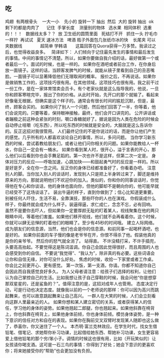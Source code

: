 ## 吃
鸡翅  有两根骨头    一大一小 
 
先小的 旋转一下 抽出 
然后  大的 旋转 抽出 
ok  剩下的都是肉肉了 
 
 
记住  手掌长度    测量别的物体
 
选水果  相同体积  选重的！！！
 
数据线太多？？  放 卫生纸的圆筒里面
 
死结打不开   抓住一头 拧毛巾一样拧  再试试
 
夏天 速冰方法   啤酒 瓶子外面包几张纸巾冰的快 
 
长尾夹 可以夹数据线  
 
 
 
 
 
 
超简单 学韩语  
 
 
这篇回答在Quora获得一万多赞。我读过之后，也觉得收益良多。
 
简译如下：
人们倾向于记住最先发生的事情和最后发生的事情。中间的事情记不清楚。所以，如果你要做自我介绍的话，最好做第一个或者最后一个。面试的时候，也是一样的。
如果你在酒吧或者前台工作，在你身后放一面镜子。这样的话，当顾客发脾气的时候，就能从镜子里看到自己的丑恶嘴脸。一面镜子可以显著降低他们无理取闹的概率。
报价之后，不再说话。如果你是做销售工作的，这项技巧很有用。在其他领域，这项技巧也很有用。我之前干过一份工作，是在一家体育馆卖会员卡。有个老家伙就是这么指导我的，他说，一旦你和顾客寒暄完毕，报出了你的价格。从此时开始，先开口的那个就输了。看起来好像毫无根据，但确实是这个样子的。通常会有很长时间的尴尬沉默，但是，最终，顾客会买的。
如果你问了别人一个问题，然后他们回答了一半，你等着，他们会说完的。只要等着，保持眼神接触，最终，他们会开口讲完的。
公开讲话或者蹦极之前这种会紧张的时刻，嚼口香糖就好了。据说是因为人类在危险的时候会自动停止咀嚼（吃东西），所以吃东西的时候就是安全的，大脑就是这么告诉你的。反正这招对我很管用。
人们最终记住的不是你说过的话，而是你让他们产生的感觉。几乎所有的人都喜欢谈论自己的事情，所以，多问问题。
当你学习新东西的时候，尝试着教给朋友们，或者让他们问你相关的问题。如果你能教给人一杯水，你自己一定会有一桶水。
如果你看到某人时，很开心，溢于言表的开心，那么他们以后看到你也会手舞足蹈的。第一次也许不是这样，但第二次一定是。
身体对压力的反应——呼吸加速，心跳加快——和鼓起勇气时的反应是一样的。所以是好是歹，全在你一念之间。反正你的身体已经都准备好了，你看着办吧。
注意别人的脚。当你加入别人的谈话时，发现别人只是把上半身转过来了，脚还是维持原来的方向，那就说明他们不欢迎你的加入。类似的，你和你的同事谈话时，你觉得他在专心和你谈话，他的身体也面向你，但他的脚却不是朝向你的，他可能早就已经受不了这场谈话了。
装出牛逼的样子，直到你做到了；信心比知道更重要。别被任何人吓住，生活不易，全靠演技，那些吓你的人也在演戏。
你假装成什么样子，你最终就会成为什么样子。装逼得逼，求仁成仁，念念不忘，必有回响。
虽然不是要你去吓人，但如果你一定要厚颜无耻的盯着某人，视线聚集在他的两只眼睛中间，等着他们害羞。如果他们移开视线，他们就不会再看着你。这个时候，你就可以肆无忌惮的盯着他们的眼睛了。至少有45秒的时间哦。
建立人际网络。成为朋友们的信息源，当然，他们也会是你的信息源。和前同事一起喝杯酒吧，也是好的。
如果你前面的车子慢的像是老爷爷在开，你恨不得杀了他。假装他真的是你的亲爷爷。 然后你的怒气就全消了。
站得直。 不许没精打采，不许手插兜，头要高高抬起。不要觉得这是陈词滥调。你自己会因此觉得很好，而且周围的人也会感受到你的自信。
不要说“我觉得”、“我认为”，除非真的有必要。这些词语会让你和自信无缘，对你可没什么好处。
焦虑的时候，收拾一下家里或者工作桌。你会比之前更开心、更有感觉。
第一次饭，第一支酒，你请。你都不知道你自己会因此而自我感觉良好多久。
为人父母者请注意：给孩子们选择的权利，让他们认为自己掌控自己的生活。比如我想让孩子自己穿鞋的时候，我会问他“你是想穿那双星星的，还是鲨鱼的？”。值得注意的是，这招对成年人也管用。
态度决定行动，可是行动也决定态度。就像我以前的一个老师说的那样：你可以因为高兴而跳起舞来，也可以故意跳起舞来让自己高兴。
一群人在大笑的时候，人们会立刻看向这群人里最亲近的人。
如果你想和某人建立密切的关系，或者获得某人的信任，学习他的身体的姿势。如果他翘起二郎腿，你也翘起来。如果他斜靠在椅背上，你也斜靠在椅背上，如果他身体前倾，你也身体前倾。模仿身体姿势，是一种下意识的信任对方和自在的表现。如果你在胸前交叉双臂时发现某人随即也这么做了，恭喜你，你又迷住了一个人。
本杰明·富兰克林效应。在学生时代，找女生借铅笔、借笔记、求她帮你补习功课，比起借给她东西、帮她补习功课，女生更容易爱上借他铅笔的那个穷/笨小子。调情的时候这也很有用，比如（开玩笑似的）让女孩请你喝支酒。这可是一石三鸟的事情：你得到了好处；她会下意识的更喜欢你；将来她接受你的“帮助”也会更加没有负担。




